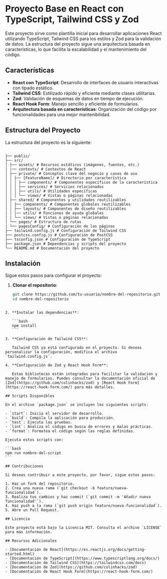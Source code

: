 # Proyecto Base en React con TypeScript, Tailwind CSS y Zod

Este proyecto sirve como plantilla inicial para desarrollar aplicaciones React utilizando TypeScript, Tailwind CSS para los estilos y Zod para la validación de datos. La estructura del proyecto sigue una arquitectura basada en características, lo que facilita la escalabilidad y el mantenimiento del código.

## Características

- **React con TypeScript**: Desarrollo de interfaces de usuario interactivas con tipado estático.
- **Tailwind CSS**: Estilizado rápido y eficiente mediante clases utilitarias.
- **Zod**: Validación de esquemas de datos en tiempo de ejecución.
- **React Hook Form**: Manejo sencillo y eficiente de formularios.
- **Arquitectura basada en características**: Organización del código por funcionalidades para una mejor mantenibilidad.

## Estructura del Proyecto

La estructura del proyecto es la siguiente:

```

├── public/
├── src/
│ ├── assets/ # Recursos estáticos (imágenes, fuentes, etc.)
| |── contexts/ # Contextos de React
│ ├── private/ # Conceptos clave del negocio y casos de uso
│ │ ├── [FeatureName]/ # Directorio por característica
│ │ │ ├── components/ # Componentes específicos de la característica
│ │ │ ├── services/ # Servicios relacionados
│ │ │ ├── utils/ # Utilidades específicas
│ │ │ └── views/ # Vistas o páginas relacionadas
│ ├── shared/ # Componentes y utilidades reutilizables
│ │ ├── components/ # Componentes globales reutilizables
│ │ ├── layouts/ # Componentes de diseño reutilizables
│ │ |── utils/ # Funciones de ayuda globales
| | └── views/ # Vistas o páginas relacionadas
│ └── pages/ # Estructura de rutas
| └── pagesConfig/ # Configuración de las páginas
├── tailwind.config.js # Configuración de Tailwind CSS
├── postcss.config.js # Configuración de PostCSS
├── tsconfig.json # Configuración de TypeScript
├── package.json # Dependencias y scripts del proyecto
└── README.md # Documentación del proyecto

```

## Instalación

Sigue estos pasos para configurar el proyecto:

1. **Clonar el repositorio**:

   ```bash
   git clone https://github.com/tu-usuario/nombre-del-repositorio.git
   cd nombre-del-repositorio
   ```

````

2. **Instalar las dependencias**:

   ```bash
   npm install
   ```

3. **Configuración de Tailwind CSS**:

   Tailwind CSS ya está configurado en el proyecto. Si deseas personalizar la configuración, modifica el archivo `tailwind.config.js`.

4. **Configuración de Zod y React Hook Form**:

   Estas bibliotecas están integradas para facilitar la validación y manejo de formularios. Puedes consultar la documentación oficial de [Zod](https://github.com/colinhacks/zod) y [React Hook Form](https://react-hook-form.com/) para más detalles.

## Scripts Disponibles

En el archivo `package.json` se incluyen los siguientes scripts:

- `start`: Inicia el servidor de desarrollo.
- `build`: Compila la aplicación para producción.
- `test`: Ejecuta las pruebas.
- `lint`: Analiza el código en busca de errores y malas prácticas.
- `format`: Formatea el código según las reglas definidas.

Ejecuta estos scripts con:

```bash
npm run nombre-del-script
```

## Contribuciones

Si deseas contribuir a este proyecto, por favor, sigue estos pasos:

1. Haz un fork del repositorio.
2. Crea una nueva rama (`git checkout -b feature/nueva-funcionalidad`).
3. Realiza tus cambios y haz commit (`git commit -m 'Añadir nueva funcionalidad'`).
4. Haz push a la rama (`git push origin feature/nueva-funcionalidad`).
5. Abre un Pull Request.

## Licencia

Este proyecto está bajo la Licencia MIT. Consulta el archivo `LICENSE` para más información.

## Recursos Adicionales

- [Documentación de React](https://es.reactjs.org/docs/getting-started.html)
- [Documentación de TypeScript](https://www.typescriptlang.org/docs/)
- [Documentación de Tailwind CSS](https://tailwindcss.com/docs)
- [Documentación de Zod](https://github.com/colinhacks/zod)
- [Documentación de React Hook Form](https://react-hook-form.com/)
````
